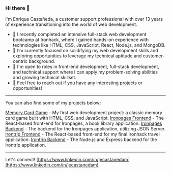 ### Hi there 👋

I'm Enrique Castañeda, a customer support professional with over 13 years of experience transitioning into the world of web development.

- 🔭 I recently completed an intensive full-stack web development bootcamp at Ironhack, where I gained hands-on experience with technologies like HTML, CSS, JavaScript, React, Node.js, and MongoDB.
- 🌱 I’m currently focused on solidifying my web development skills and exploring opportunities to leverage my technical aptitude and customer-centric background.
- 💼 I'm open to roles in front-end development, full-stack development, and technical support where I can apply my problem-solving abilities and growing technical skillset.
- 💬 Feel free to reach out if you have any interesting projects or opportunities!

---

You can also find some of my projects below:

[Memory Card Game](https://github.com/ecastanedam/project-memory-card-game) - My first web development project: a classic memory card game built with HTML, CSS, and JavaScript.
[Ironpages Frontend](https://github.com/refinejcode49/front-end-project2) - The React-based front-end for Ironpages, a book library application.
[Ironpages Backend](https://github.com/ecastanedam/json-server-backend) - The backend for the Ironpages application, utilizing JSON Server.
[Irontrip Frontend](https://github.com/CannyRo/irontrip-frontend/tree/main) - The React-based front-end for my final Ironhack travel application.
[Irontrip Backend](https://github.com/ecastanedam/irontrip-backend) - The Node.js and Express backend for the Irontrip application.

---

Let's connect!
[https://www.linkedin.com/in/jecastanedam](https://www.linkedin.com/in/jecastanedam)
